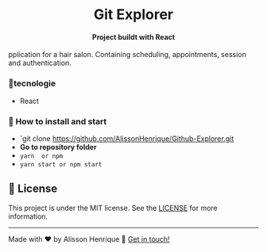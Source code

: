 <h1 align="center">  
    Git Explorer
</h1>

<h4 align="center">
 Project buildt with React
</h4>



pplication for a hair salon. Containing scheduling, appointments, session and authentication.

### :rocket:tecnologie
- React

### :rocket: How to install and start 
- `git clone https://github.com/AlissonHenrique/Github-Explorer.git
- **Go to repository folder**
- `yarn  or npm`
- `yarn start or npm start` 



## :memo: License
This project is under the MIT license. See the [LICENSE]() for more information.

---

Made with ♥ by Alisson Henrique :wave: [Get in touch!](https://www.linkedin.com/in/alissonhenri/)

[nodejs]: https://nodejs.org/
[yarn]: https://yarnpkg.com/
[vc]: https://code.visualstudio.com/
[vceditconfig]: https://marketplace.visualstudio.com/items?itemName=EditorConfig.EditorConfig
[vceslint]: https://marketplace.visualstudio.com/items?itemName=dbaeumer.vscode-eslint

